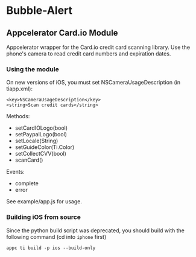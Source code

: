# Bubble-Alert
## Appcelerator Card.io Module

Appcelerator wrapper for the Card.io credit card scanning library. Use the phone's camera to read credit card numbers and expiration dates.

### Using the module

On new versions of iOS, you must set NSCameraUsageDescription (in tiapp.xml):

```
<key>NSCameraUsageDescription</key>
<string>Scan credit cards</string>
```

Methods:
* setCardIOLogo(bool)
* setPaypalLogo(bool)
* setLocale(String)
* setGuideColor(Ti.Color)
* setCollectCVV(bool)
* scanCard()

Events:
* complete
* error

See example/app.js for usage.

### Building iOS from source

Since the python build script was deprecated, you should build with the following command (cd into `iphone` first)

```
appc ti build -p ios --build-only
```